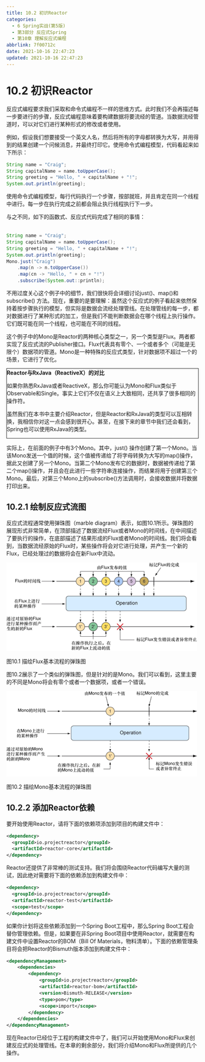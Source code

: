 ```yaml
---
title: 10.2 初识Reactor
categories:
  - 6 Spring实战(第5版)
  - 第3部分 反应式Spring
  - 第10章 理解反应式编程
abbrlink: 7f00712c
date: 2021-10-16 22:47:23
updated: 2021-10-16 22:47:23
---
```

# 10.2 初识Reactor
反应式编程要求我们采取和命令式编程不一样的思维方式。此时我们不会再描述每一步要进行的步骤，反应式编程意味着要构建数据将要流经的管道。当数据流经管道时，可以对它们进行某种形式的修改或者使用。

例如，假设我们想要接受一个英文人名，然后将所有的字母都转换为大写，并用得到的结果创建一个问候消息，并最终打印它。使用命令式编程模型，代码看起来如下所示：

```java
String name = "Craig";
String capitalName = name.toUpperCase();
String greeting = "Hello, " + capitalName + "!";
System.out.println(greeting);
```

使用命令式编程模型，每行代码执行一个步骤，按部就班，并且肯定在同一个线程中进行。每一步在执行完成之前都会阻止执行线程执行下一步。

与之不同，如下的函数式、反应式代码完成了相同的事情：

```java

String name = "Craig";
String capitalName = name.toUpperCase();
String greeting = "Hello, " + capitalName + "!";
System.out.println(greeting);
Mono.just("Craig")
    .map(n -> n.toUpperCase())
    .map(cn -> "Hello, " + cn + "!")
    .subscribe(System.out::println);
```

不用过度关心这个例子中的细节，我们很快将会详细讨论just()、map()和subscribe() 方法。现在，重要的是要理解：虽然这个反应式的例子看起来依然保持着按步骤执行的模型，但实际是数据会流经处理管线。在处理管线的每一步，都对数据进行了某种形式的加工，但是我们不能判断数据会在哪个线程上执行操作。它们既可能在同一个线程，也可能在不同的线程。

这个例子中的Mono是Reactor的两种核心类型之一，另一个类型是Flux。两者都实现了反应式流的Publisher接口。Flux代表具有零个、一个或者多个（可能是无限个）数据项的管道。Mono是一种特殊的反应式类型，针对数据项不超过一个的场景，它进行了优化。

<div style="border:1px solid;"><strong>Reactor与RxJava（ReactiveX）的对比</strong><p>如果你熟悉RxJava或者ReactiveX，那么你可能认为Mono和Flux类似于Observable和Single。事实上它们不仅在语义上大致相同，还共享了很多相同的操作符。</p><p>虽然我们在本书中主要介绍Reactor，但是Reactor和RxJava的类型可以互相转换，我相信你对这一点会感到很开心。甚至，在接下来的章节中我们还会看到，Spring也可以使用RxJava的类型。</p></div>

实际上，在前面的例子中有3个Mono。其中，just() 操作创建了第一个Mono。当该Mono发送一个值的时候，这个值被传递给了将字母转换为大写的map()操作，据此又创建了另一个Mono。当第二个Mono发布它的数据时，数据被传递给了第二个map()操作，并且会在此进行一些字符串连接操作，而结果将用于创建第三个Mono。最后，对第三个Mono上的subscribe()方法调用时，会接收数据并将数据打印出来。

## 10.2.1 绘制反应式流图
反应式流程通常使用弹珠图（marble diagram）表示，如图10.1所示。弹珠图的展现形式非常简单，在顶部描述了数据流经Flux或者Mono的时间线，在中间描述了要执行的操作，在底部描述了结果形成的Flux或者Mono的时间线。我们将会看到，当数据流经原始的Flux时，某些操作将会对它进行处理，并产生一个新的Flux，已经处理过的数据将会在新Flux中流动。

![image-20211016111138194](https://raw.githubusercontent.com/lanlan2017/images/master/Blog/Sum/20211016111138.png)

图10.1 描绘Flux基本流程的弹珠图

图10.2展示了一个类似的弹珠图，但是针对的是Mono。我们可以看到，这里主要的不同是Mono将会有零个或者一个数据项，或者一个错误。

![image-20211016111229961](https://raw.githubusercontent.com/lanlan2017/images/master/Blog/Sum/20211016111230.png)

图10.2 描绘Mono基本流程的弹珠图

## 10.2.2 添加Reactor依赖
要开始使用Reactor，请将下面的依赖项添加到项目的构建文件中：

```xml
<dependency>
  <groupId>io.projectreactor</groupId>
  <artifactId>reactor-core</artifactId>
</dependency>
```

Reactor还提供了非常棒的测试支持。我们将会围绕Reactor代码编写大量的测试，因此绝对需要将下面的依赖添加到构建文件中：

```xml
<dependency>
  <groupId>io.projectreactor</groupId>
  <artifactId>reactor-test</artifactId>
  <scope>test</scope>
</dependency>
```

如果你计划将这些依赖添加到一个Spring Boot工程中，那么Spring Boot工程会替你管理依赖。但是，如果要在非Spring Boot项目中使用Reactor，就需要在构建文件中设置Reactor的BOM（Bill Of Materials，物料清单）。下面的依赖管理条目将会把Reactor的Bismuth版本添加到构建文件中：

```xml
<dependencyManagement>
    <dependencies>
        <dependency>
            <groupId>io.projectreactor</groupId>
            <artifactId>reactor-bom</artifactId>
            <version>Bismuth-RELEASE</version>
            <type>pom</type>
            <scope>import</scope>
        </dependency>
    </dependencies>
</dependencyManagement>
```

现在Reactor已经位于工程的构建文件中了，我们可以开始使用Mono和Flux来创建反应式的处理管线。在本章的剩余部分，我们将介绍Mono和Flux所提供的几个操作。
